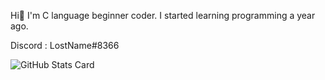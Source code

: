 Hi👋
I'm C language beginner coder.
I started learning programming a year ago.

Discord : LostName#8366

![GitHub Stats Card](https://github-readme-stats.vercel.app/api?username=NightMare-1337&theme=dracula)

